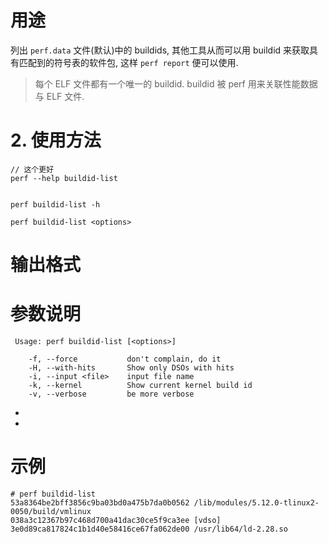 


# 用途

列出 `perf.data` 文件(默认)中的 buildids, 其他工具从而可以用 buildid 来获取具有匹配到的符号表的软件包, 这样 `perf report` 便可以使用.

> 每个 ELF 文件都有一个唯一的 buildid. buildid 被 perf 用来关联性能数据与 ELF 文件.

# 2. 使用方法

```
// 这个更好
perf --help buildid-list


perf buildid-list -h
```

```
perf buildid-list <options>
```

# 输出格式


# 参数说明

```
 Usage: perf buildid-list [<options>]

    -f, --force           don't complain, do it
    -H, --with-hits       Show only DSOs with hits
    -i, --input <file>    input file name
    -k, --kernel          Show current kernel build id
    -v, --verbose         be more verbose
```

*
*

##


# 示例

```
# perf buildid-list
53a8364be2bff3856c9ba03bd0a475b7da0b0562 /lib/modules/5.12.0-tlinux2-0050/build/vmlinux
038a3c12367b97c468d700a41dac30ce5f9ca3ee [vdso]
3e0d89ca817824c1b1d40e58416ce67fa062de00 /usr/lib64/ld-2.28.so
```